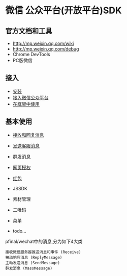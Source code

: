 # 微信 公众平台(开放平台)SDK

## 官方文档和工具

* http://mp.weixin.qq.com/wiki
* http://mp.weixin.qq.com/debug
* Chrome DevTools
* PC版微信


## 接入

* [安装](install.md)
* [接入微信公众平台](started.md)
* [在框架中使用](framework.md)

## 基本使用

* [接收和回复消息](message.md)

* [发送客服消息](send.md)

* 群发消息

* [网页授权](oauth.md)

* [红包](lucky-money.md)

* JSSDK

* 素材管理

* 二唯码

* 菜单

* todo...


pfinal/wechat中的消息,分为如下4大类

    接收微信服务器推送消息和事件 (Receive)
    被动响应消息 (ReplyMessage)
    主动发送消息 (SendMessage)
    群发消息 (MassMessage)